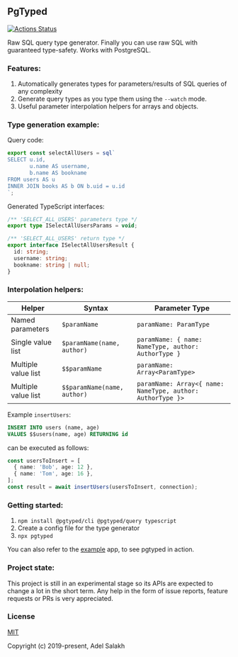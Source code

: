 ## PgTyped

[![Actions Status](https://github.com/adelsz/pgtyped/workflows/CI/badge.svg)](https://github.com/adelsz/pgtyped/actions)

Raw SQL query type generator.
Finally you can use raw SQL with guaranteed type-safety.
Works with PostgreSQL.

### Features:
1. Automatically generates types for parameters/results of SQL queries of any complexity
2. Generate query types as you type them using the `--watch` mode.
3. Useful parameter interpolation helpers for arrays and objects.

### Type generation example:

Query code:
```js
export const selectAllUsers = sql`
SELECT u.id,
       u.name AS username,
       b.name AS bookname
FROM users AS u
INNER JOIN books AS b ON b.uid = u.id
`;
```

Generated TypeScript interfaces:
```ts
/** 'SELECT_ALL_USERS' parameters type */
export type ISelectAllUsersParams = void;

/** 'SELECT_ALL_USERS' return type */
export interface ISelectAllUsersResult {
  id: string;
  username: string;
  bookname: string | null;
}
```

### Interpolation helpers:

| Helper       | Syntax                      | Parameter Type                                             |
|---------------------|-----------------------------|------------------------------------------------------------|
| Named parameters    | `$paramName`                | `paramName: ParamType`                                     |
| Single value list   | `$paramName(name, author)`  | `paramName: { name: NameType, author: AuthorType }`        |
| Multiple value list | `$$paramName`               | `paramName: Array<ParamType>`                              |
| Multiple value list | `$$paramName(name, author)` | `paramName: Array<{ name: NameType, author: AuthorType }>` |

Example `insertUsers`:
```sql
INSERT INTO users (name, age)
VALUES $$users(name, age) RETURNING id
```
can be executed as follows:
```ts
const usersToInsert = [
  { name: 'Bob', age: 12 },
  { name: 'Tom', age: 16 },
];
const result = await insertUsers(usersToInsert, connection);
```

### Getting started:

1. `npm install @pgtyped/cli @pgtyped/query typescript`
2. Create a config file for the type generator
3. `npx pgtyped`

You can also refer to the [example](https://github.com/adelsz/pgtyped/tree/master/packages/example) app, to see pgtyped in action.

### Project state:

This project is still in an experimental stage so its APIs are expected to change a lot in the short term.
Any help in the form of issue reports, feature requests or PRs is very appreciated.

### License

[MIT](https://github.com/adelsz/pgtyped/tree/master/LICENSE)

Copyright (c) 2019-present, Adel Salakh

